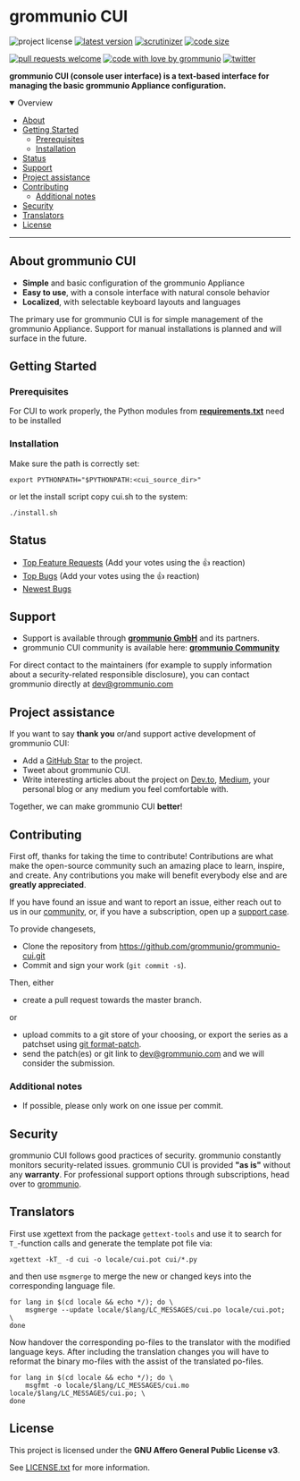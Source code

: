 # grommunio CUI

![project license](https://img.shields.io/badge/license-AGPL--3.0-orange)
[![latest version](https://shields.io/github/v/tag/grommunio/grommunio-cui)](https://github.com/grommunio/grommunio-cui/tags)
[![scrutinizer](https://img.shields.io/scrutinizer/build/g/grommunio/grommunio-cui)](https://scrutinizer-ci.com/g/grommunio/grommunio-cui/)
[![code size](https://img.shields.io/github/languages/code-size/grommunio/grommunio-cui)](https://github.com/grommunio/grommunio-cui)

[![pull requests welcome](https://img.shields.io/badge/PRs-welcome-ff69b4.svg)](https://github.com/grommunio/grommunio-cui/issues?q=is%3Aissue+is%3Aopen+label%3A%22help+wanted%22)
[![code with love by grommunio](https://img.shields.io/badge/%3C%2F%3E%20with%20%E2%99%A5%20by-grommunio-ff1414.svg)](https://grommunio.com)
[![twitter](https://img.shields.io/twitter/follow/grommunio?style=social)](https://twitter.com/grommunio)

**grommunio CUI (console user interface) is a text-based interface for managing the basic grommunio Appliance configuration.**

<details open="open">
<summary>Overview</summary>

- [About](#about)
- [Getting Started](#getting-started)
  - [Prerequisites](#prerequisites)
  - [Installation](#installation)
- [Status](#status)
- [Support](#support)
- [Project assistance](#project-assistance)
- [Contributing](#contributing)
  - [Additional notes](#additional-notes)
- [Security](#security)
- [Translators](#translators)
- [License](#license)

</details>

---

## About grommunio CUI

- **Simple** and basic configuration of the grommunio Appliance
- **Easy to use**, with a console interface with natural console behavior
- **Localized**, with selectable keyboard layouts and languages

The primary use for grommunio CUI is for simple management of the grommunio Appliance. Support for manual installations is planned and will surface in the future.

## Getting Started

### Prerequisites

For CUI to work properly, the Python modules from **[requirements.txt](requirements.txt)** need to be installed

### Installation

Make sure the path is correctly set:

```
export PYTHONPATH="$PYTHONPATH:<cui_source_dir>"
```

or let the install script copy cui.sh to the system:

```
./install.sh
```

## Status

- [Top Feature Requests](https://github.com/grommunio/grommunio-cui/issues?q=label%3Aenhancement+is%3Aopen+sort%3Areactions-%2B1-desc) (Add your votes using the 👍 reaction)
- [Top Bugs](https://github.com/grommunio/grommunio-cui/issues?q=is%3Aissue+is%3Aopen+label%3Abug+sort%3Areactions-%2B1-desc) (Add your votes using the 👍 reaction)
- [Newest Bugs](https://github.com/grommunio/grommunio-cui/issues?q=is%3Aopen+is%3Aissue+label%3Abug)

## Support

- Support is available through **[grommunio GmbH](https://grommunio.com)** and its partners.
- grommunio CUI community is available here: **[grommunio Community](https://community.grommunio.com)**

For direct contact to the maintainers (for example to supply information about a security-related responsible disclosure), you can contact grommunio directly at [dev@grommunio.com](mailto:dev@grommunio.com)

## Project assistance

If you want to say **thank you** or/and support active development of grommunio CUI:

- Add a [GitHub Star](https://github.com/grommunio/grommunio-cui) to the project.
- Tweet about grommunio CUI.
- Write interesting articles about the project on [Dev.to](https://dev.to/), [Medium](https://medium.com/), your personal blog or any medium you feel comfortable with.

Together, we can make grommunio CUI **better**!

## Contributing

First off, thanks for taking the time to contribute! Contributions are what make the open-source community such an amazing place to learn, inspire, and create. Any contributions you make will benefit everybody else and are **greatly appreciated**.

If you have found an issue and want to report an issue, either reach out to us in our [community](https://community.grommunio.com), or, if you have a subscription, open up a [support case](https://grommunio.com/).

To provide changesets,

- Clone the repository from https://github.com/grommunio/grommunio-cui.git
- Commit and sign your work (```git commit -s```).

Then, either

- create a pull request towards the master branch.

or

- upload commits to a git store of your choosing, or export the series as a patchset using [git format-patch](https://git-scm.com/docs/git-format-patch).
- send the patch(es) or git link to [dev@grommunio.com](mailto:dev@grommunio.com) and we will consider the submission.

### Additional notes

- If possible, please only work on one issue per commit.

## Security

grommunio CUI follows good practices of security. grommunio constantly monitors security-related issues.
grommunio CUI is provided **"as is"** without any **warranty**. For professional support options through subscriptions, head over to [grommunio](https://grommunio.com).

## Translators

First use xgettext from the package `gettext-tools` and use it to search for `T_`-function calls and generate the template pot file via:

```
xgettext -kT_ -d cui -o locale/cui.pot cui/*.py
```

and then use `msgmerge` to merge the new or changed keys into the corresponding language file.

```
for lang in $(cd locale && echo */); do \
	msgmerge --update locale/$lang/LC_MESSAGES/cui.po locale/cui.pot; \
done
```

Now handover the corresponding po-files to the translator with the modified language keys. After including the translation changes you will have to reformat the binary mo-files with the assist of the translated po-files.

```    
for lang in $(cd locale && echo */); do \
	msgfmt -o locale/$lang/LC_MESSAGES/cui.mo locale/$lang/LC_MESSAGES/cui.po; \
done
```

## License

This project is licensed under the **GNU Affero General Public License v3**.

See [LICENSE.txt](LICENSE.txt) for more information.
